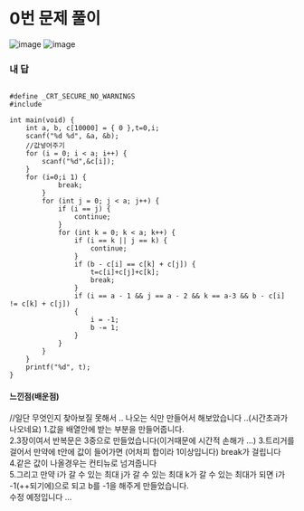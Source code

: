 # 0번 문제 풀이
![image](https://user-images.githubusercontent.com/81015704/121201616-9e8ffa80-c8af-11eb-991c-269e9e1ecb45.png)
![image](https://user-images.githubusercontent.com/81015704/121201647-a51e7200-c8af-11eb-83bd-8fe957ae4386.png)

### 내 답
<pre><code>
#define _CRT_SECURE_NO_WARNINGS
#include <stdio.h>

int main(void) {
	int a, b, c[10000] = { 0 },t=0,i;
	scanf("%d %d", &a, &b);
	//값넣어주기
	for (i = 0; i < a; i++) {
		scanf("%d",&c[i]);
	}
	for (i=0;i<a;i++) {
		if (t > 1) {
			break;
		}
		for (int j = 0; j < a; j++) {
			if (i == j) {
				continue;
			}
			for (int k = 0; k < a; k++) {
				if (i == k || j == k) {
					continue;
				}
				if (b - c[i] == c[k] + c[j]) {
					t=c[i]+c[j]+c[k];
					break;
				}
				if (i == a - 1 && j == a - 2 && k == a-3 && b - c[i] != c[k] + c[j])
				{
					i = -1;
					b -= 1;
				}
			}
		}
	}
	printf("%d", t);
}
</code></pre>


#### 느낀점(배운점)
//일단 무엇인지 찾아보질 못해서 .. 나오는 식만 만들어서 해보았습니다 ..(시간초과가 나오네요)
1.값을 배열안에 받는 부분을 만들어줍니다.<br>
2.3장이여서 반복문은 3중으로 만들었습니다(이거때문에 시간적 손해가 ...)
3.트리거를 걸어서 만약에 t안에 값이 들어가면 (어처피 합이라 1이상입니다) break가 걸립니다<br>
4.같은 값이 나올경우는 컨티뉴로 넘겨줍니다<br>
5.그리고 만약 i가 갈 수 있는 최대 j가 갈 수 있는 최대 k가 갈 수 있는 최대가 되면 i가 -1(++되기에)으로 되고 b를 -1을 해주게 만들었습니다.<br>
수정 예정입니다 ...
